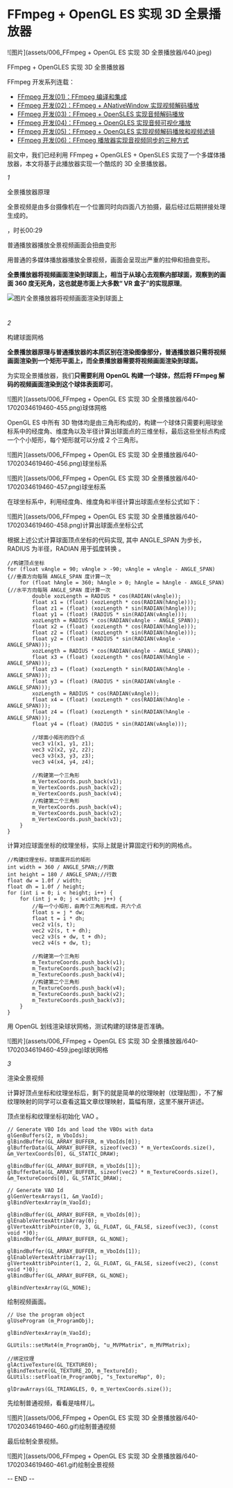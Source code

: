 # FFmpeg + OpenGL ES 实现 3D 全景播放器

![图片](assets/006_FFmpeg + OpenGL ES 实现 3D 全景播放器/640.jpeg)

FFmpeg + OpenGLES 实现 3D 全景播放器

FFmpeg 开发系列连载：



- [FFmpeg 开发(01)：FFmpeg 编译和集成](http://mp.weixin.qq.com/s?__biz=MzIwNTIwMzAzNg==&mid=2654162543&idx=1&sn=894a6bfb0f8f652ef53860075af1754b&chksm=8cf39d5cbb84144a9d62fa80cbeed1843aadfe97bf8a30ab02474f98ec86be649d65e301674b&scene=21#wechat_redirect)
- [FFmpeg 开发(02)：FFmpeg + ANativeWindow 实现视频解码播放](http://mp.weixin.qq.com/s?__biz=MzIwNTIwMzAzNg==&mid=2654162564&idx=1&sn=6785c7f9b6bdccbd400f792e9389b15c&chksm=8cf39db7bb8414a14a4acdea47e866f4b19ebdf80ed5aa7663a678c9571d505ecda294b65a05&scene=21#wechat_redirect)
- [FFmpeg 开发(03)：FFmpeg + OpenSLES 实现音频解码播放](http://mp.weixin.qq.com/s?__biz=MzIwNTIwMzAzNg==&mid=2654162604&idx=1&sn=c4e6d5a53fddcc327861cb1956285c9c&chksm=8cf39d9fbb8414898778a461b8249b698486dff85d52f0f4a86deebb711597ac685fdc99c8c3&scene=21#wechat_redirect)
- [FFmpeg 开发(04)：FFmpeg + OpenGLES 实现音频可视化播放](http://mp.weixin.qq.com/s?__biz=MzIwNTIwMzAzNg==&mid=2654162642&idx=1&sn=d25b3204928fdea29bee287024a763a1&chksm=8cf39de1bb8414f70f98b79c201dbd53f1679bceac37109e07a1072ff32c220c07eebe93111b&scene=21#wechat_redirect)
- [FFmpeg 开发(05)：](http://mp.weixin.qq.com/s?__biz=MzIwNTIwMzAzNg==&mid=2654162642&idx=1&sn=d25b3204928fdea29bee287024a763a1&chksm=8cf39de1bb8414f70f98b79c201dbd53f1679bceac37109e07a1072ff32c220c07eebe93111b&scene=21#wechat_redirect)[FFmpeg + OpenGLES 实现视频解码播放和视频滤镜](http://mp.weixin.qq.com/s?__biz=MzIwNTIwMzAzNg==&mid=2654162883&idx=1&sn=40e6a50ad4ca715dbceaa3782ae2fdc1&chksm=8cf39cf0bb8415e6411b87ed6a0edad423ce2b869399b788815785ea3f0584599a0973c1cf81&scene=21#wechat_redirect)
- [FFmpeg 开发(06)：](http://mp.weixin.qq.com/s?__biz=MzIwNTIwMzAzNg==&mid=2654162642&idx=1&sn=d25b3204928fdea29bee287024a763a1&chksm=8cf39de1bb8414f70f98b79c201dbd53f1679bceac37109e07a1072ff32c220c07eebe93111b&scene=21#wechat_redirect)[FFmpeg 播放器实现音视频同步的三种方式](http://mp.weixin.qq.com/s?__biz=MzIwNTIwMzAzNg==&mid=2654163000&idx=1&sn=80b75d043ae5a71e4fe59fe982129afe&chksm=8cf3830bbb840a1d6b8093781c6d5fdbf957c5ca7246cac11d04a9607271a1b45170613b1bba&scene=21#wechat_redirect)



前文中，我们已经利用 FFmpeg + OpenGLES + OpenSLES 实现了一个多媒体播放器，本文将基于此播放器实现一个酷炫的 3D 全景播放器。



*1*

全景播放器原理













全景视频是由多台摄像机在一个位置同时向四面八方拍摄，最后经过后期拼接处理生成的。





，时长00:29

普通播放器播放全景视频画面会扭曲变形



用普通的多媒体播放器播放全景视频，画面会呈现出严重的拉伸和扭曲变形。



**全景播放器将视频画面渲染到球面上，相当于从球心去观察内部球面，观察到的画面 360 度无死角，这也就是市面上大多数“ VR 盒子”的实现原理**。



![图片](https://mmbiz.qpic.cn/mmbiz_gif/Y4w7CnSkUZJ8Ml7iaTR8z0N4HYmCibO9tDoibiabgOKicuBThmntcFk0KHksky3tWPziab3EoAk4uLgnlJyATSeWbTlg/640?wx_fmt=gif&wxfrom=5&wx_lazy=1)全景播放器将视频画面渲染到球面上

# 

*2*

构建球面网格



**全景播放器原理与普通播放器的本质区别在渲染图像部分，普通播放器只需将视频画面渲染到一个矩形平面上，而全景播放器需要将视频画面渲染到球面。**



为实现全景播放器，我们**只需要利用 OpenGL 构建一个球体，然后将 FFmpeg 解码的视频画面渲染到这个球体表面即可**。



![图片](assets/006_FFmpeg + OpenGL ES 实现 3D 全景播放器/640-1702034619460-455.png)球体网格



OpenGL ES 中所有 3D 物体均是由三角形构成的，构建一个球体只需要利用球坐标系中的经度角、维度角以及半径计算出球面点的三维坐标，最后这些坐标点构成一个个小矩形，每个矩形就可以分成 2 个三角形。



![图片](assets/006_FFmpeg + OpenGL ES 实现 3D 全景播放器/640-1702034619460-456.png)球坐标系

![图片](assets/006_FFmpeg + OpenGL ES 实现 3D 全景播放器/640-1702034619460-457.png)球坐标系

在球坐标系中，利用经度角、维度角和半径计算出球面点坐标公式如下：



![图片](assets/006_FFmpeg + OpenGL ES 实现 3D 全景播放器/640-1702034619460-458.png)计算出球面点坐标公式



根据上述公式计算球面顶点坐标的代码实现, 其中 ANGLE_SPAN 为步长，RADIUS 为半径，RADIAN 用于弧度转换 。



```
//构建顶点坐标
for (float vAngle = 90; vAngle > -90; vAngle = vAngle - ANGLE_SPAN) {//垂直方向每隔 ANGLE_SPAN 度计算一次
    for (float hAngle = 360; hAngle > 0; hAngle = hAngle - ANGLE_SPAN) {//水平方向每隔 ANGLE_SPAN 度计算一次
        double xozLength = RADIUS * cos(RADIAN(vAngle));
        float x1 = (float) (xozLength * cos(RADIAN(hAngle)));
        float z1 = (float) (xozLength * sin(RADIAN(hAngle)));
        float y1 = (float) (RADIUS * sin(RADIAN(vAngle)));
        xozLength = RADIUS * cos(RADIAN(vAngle - ANGLE_SPAN));
        float x2 = (float) (xozLength * cos(RADIAN(hAngle)));
        float z2 = (float) (xozLength * sin(RADIAN(hAngle)));
        float y2 = (float) (RADIUS * sin(RADIAN(vAngle - ANGLE_SPAN)));
        xozLength = RADIUS * cos(RADIAN(vAngle - ANGLE_SPAN));
        float x3 = (float) (xozLength * cos(RADIAN(hAngle - ANGLE_SPAN)));
        float z3 = (float) (xozLength * sin(RADIAN(hAngle - ANGLE_SPAN)));
        float y3 = (float) (RADIUS * sin(RADIAN(vAngle - ANGLE_SPAN)));
        xozLength = RADIUS * cos(RADIAN(vAngle));
        float x4 = (float) (xozLength * cos(RADIAN(hAngle - ANGLE_SPAN)));
        float z4 = (float) (xozLength * sin(RADIAN(hAngle - ANGLE_SPAN)));
        float y4 = (float) (RADIUS * sin(RADIAN(vAngle)));

        //球面小矩形的四个点
        vec3 v1(x1, y1, z1);
        vec3 v2(x2, y2, z2);
        vec3 v3(x3, y3, z3);
        vec3 v4(x4, y4, z4);

        //构建第一个三角形
        m_VertexCoords.push_back(v1);
        m_VertexCoords.push_back(v2);
        m_VertexCoords.push_back(v4);
        //构建第二个三角形
        m_VertexCoords.push_back(v4);
        m_VertexCoords.push_back(v2);
        m_VertexCoords.push_back(v3);
    }
}
```



计算对应球面坐标的纹理坐标，实际上就是计算固定行和列的网格点。



```
//构建纹理坐标，球面展开后的矩形
int width = 360 / ANGLE_SPAN;//列数
int height = 180 / ANGLE_SPAN;//行数
float dw = 1.0f / width;
float dh = 1.0f / height;
for (int i = 0; i < height; i++) {
    for (int j = 0; j < width; j++) {
        //每一个小矩形，由两个三角形构成，共六个点
        float s = j * dw;
        float t = i * dh;
        vec2 v1(s, t);
        vec2 v2(s, t + dh);
        vec2 v3(s + dw, t + dh);
        vec2 v4(s + dw, t);

        //构建第一个三角形
        m_TextureCoords.push_back(v1);
        m_TextureCoords.push_back(v2);
        m_TextureCoords.push_back(v4);
        //构建第二个三角形
        m_TextureCoords.push_back(v4);
        m_TextureCoords.push_back(v2);
        m_TextureCoords.push_back(v3);
    }
}
```



用 OpenGL 划线渲染球状网格，测试构建的球体是否准确。



![图片](assets/006_FFmpeg + OpenGL ES 实现 3D 全景播放器/640-1702034619460-459.jpeg)球状网格



*3*

渲染全景视频





计算好顶点坐标和纹理坐标后，剩下的就是简单的纹理映射（纹理贴图），不了解纹理映射的同学可以查看这篇文章纹理映射，篇幅有限，这里不展开讲述。



顶点坐标和纹理坐标初始化 VAO 。



```
// Generate VBO Ids and load the VBOs with data
glGenBuffers(2, m_VboIds);
glBindBuffer(GL_ARRAY_BUFFER, m_VboIds[0]);
glBufferData(GL_ARRAY_BUFFER, sizeof(vec3) * m_VertexCoords.size(), &m_VertexCoords[0], GL_STATIC_DRAW);

glBindBuffer(GL_ARRAY_BUFFER, m_VboIds[1]);
glBufferData(GL_ARRAY_BUFFER, sizeof(vec2) * m_TextureCoords.size(), &m_TextureCoords[0], GL_STATIC_DRAW);

// Generate VAO Id
glGenVertexArrays(1, &m_VaoId);
glBindVertexArray(m_VaoId);

glBindBuffer(GL_ARRAY_BUFFER, m_VboIds[0]);
glEnableVertexAttribArray(0);
glVertexAttribPointer(0, 3, GL_FLOAT, GL_FALSE, sizeof(vec3), (const void *)0);
glBindBuffer(GL_ARRAY_BUFFER, GL_NONE);

glBindBuffer(GL_ARRAY_BUFFER, m_VboIds[1]);
glEnableVertexAttribArray(1);
glVertexAttribPointer(1, 2, GL_FLOAT, GL_FALSE, sizeof(vec2), (const void *)0);
glBindBuffer(GL_ARRAY_BUFFER, GL_NONE);

glBindVertexArray(GL_NONE);
```



绘制视频画面。



```
// Use the program object
glUseProgram (m_ProgramObj);

glBindVertexArray(m_VaoId);

GLUtils::setMat4(m_ProgramObj, "u_MVPMatrix", m_MVPMatrix);

//绑定纹理
glActiveTexture(GL_TEXTURE0);
glBindTexture(GL_TEXTURE_2D, m_TextureId);
GLUtils::setFloat(m_ProgramObj, "s_TextureMap", 0);

glDrawArrays(GL_TRIANGLES, 0, m_VertexCoords.size());
```



先绘制普通视频，看看是啥样儿。



![图片](assets/006_FFmpeg + OpenGL ES 实现 3D 全景播放器/640-1702034619460-460.gif)绘制普通视频



最后绘制全景视频。



![图片](assets/006_FFmpeg + OpenGL ES 实现 3D 全景播放器/640-1702034619460-461.gif)绘制全景视频





-- END --